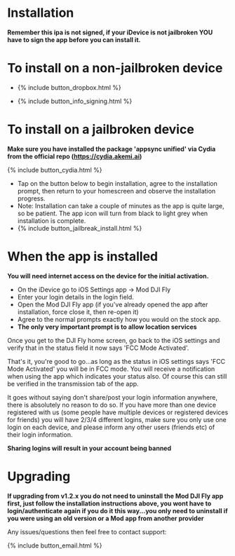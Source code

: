 # Installation

**Remember this ipa is not signed, if your iDevice is not jailbroken YOU have to sign the app before you can install it.**

# To install on a non-jailbroken device

* {% include button_dropbox.html %}

* {% include button_info_signing.html %}

# To install on a jailbroken device

**Make sure you have installed the package 'appsync unified' via Cydia from the official repo (https://cydia.akemi.ai)**

{% include button_cydia.html %}

* Tap on the button below to begin installation, agree to the installation prompt, then return to your homescreen and observe the installation progress.
* Note: Installation can take a couple of minutes as the app is quite large, so be patient. The app icon will turn from black to light grey when installation is complete.
* {% include button_jailbreak_install.html %}

# When the app is installed

**You will need internet access on the device for the initial activation.**

* On the iDevice go to iOS Settings app -> Mod DJI Fly
* Enter your login details in the login field.
* Open the Mod DJI Fly app (if you've already opened the app after installation, force close it, then re-open it)
* Agree to the normal prompts exactly how you would on the stock app.
* **The only very important prompt is to allow location services**

Once you get to the DJI Fly home screen, go back to the iOS settings and verify that in the status field it now says 'FCC Mode Activated'.

That's it, you're good to go...as long as the status in iOS settings says 'FCC Mode Activated' you will be in FCC mode. You will receive a notification when using the app which indicates your status also. Of course this can still be verified in the transmission tab of the app.

It goes without saying don't share/post your login information anywhere, there is absolutely no reason to do so.
If you have more than one device registered with us (some people have multiple devices or registered devices for friends) you will have 2/3/4 different logins, make sure you only use one login on each device, and please inform any other users (friends etc) of their login information.

**Sharing logins will result in your account being banned**

# Upgrading

**If upgrading from v1.2.x you do not need to uninstall the Mod DJI Fly app first, just follow the installation instructions above, you wont have to login/authenticate again if you do it this way...you only need to uninstall if you were using an old version or a Mod app from another provider**




Any issues/questions then feel free to contact support:

{% include button_email.html %}

